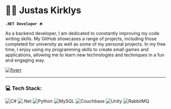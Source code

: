 # 👨‍💻 Justas Kirklys

**`.NET Developer 🔥`**

As a backend developer, I am dedicated to constantly improving my code writing skills. My GitHub showcases a range of projects, including those completed for university as well as some of my personal projects. In my free time, I enjoy using my programming skills to create small games and applications, allowing me to learn new technologies and techniques in a fun and engaging way.

   <p align="left">
      <a href="https://www.fiverr.com/jukicode">
         <img alt="fiverr" title="My Fiverr profile" src="https://custom-icon-badges.demolab.com/badge/Fiverr-74-488207?style=for-the-badge&labelColor=darkgreen&logo=fiverr&logoColor=white"/></a>
   </p>

---

### 💻 Tech Stack:

![C#](https://img.shields.io/badge/c%23-%23239120.svg?style=for-the-badge&logo=csharp&logoColor=white)
![.Net](https://img.shields.io/badge/.NET-5C2D91?style=for-the-badge&logo=.net&logoColor=white)
![Python](https://img.shields.io/badge/python-3670A0?style=for-the-badge&logo=python&logoColor=ffdd54)
![MySQL](https://img.shields.io/badge/mysql-4479A1.svg?style=for-the-badge&logo=mysql&logoColor=white)
![Couchbase](https://img.shields.io/badge/Couchbase-EA2328?style=for-the-badge&logo=couchbase&logoColor=white)
![Unity](https://img.shields.io/badge/unity-%23000000.svg?style=for-the-badge&logo=unity&logoColor=white)
![RabbitMQ](https://img.shields.io/badge/rabbitmq-FF6600?style=for-the-badge&logo=rabbitmq&logoColor=white)
<br />

<!-- 
#

### ✒ Couple of my projects

  <a href="https://github.com/devJUKI/car-parts-shop-platform/"><img width="275" src="https://denvercoder1-github-readme-stats.vercel.app/api/pin/?username=devJUKI&repo=car-parts-shop-platform" alt="car-parts-shop-platform"></a>
  <a href="https://github.com/devJUKI/travelling-salesman-genetic-algorithm"><img width="275" src="https://denvercoder1-github-readme-stats.vercel.app/api/pin/?username=devJUKI&repo=travelling-salesman-genetic-algorithm" alt="travelling-salesman-genetic-algorithm"></a>
  <a href="https://github.com/devJUKI/autoplius-scraper"><img width="275" src="https://denvercoder1-github-readme-stats.vercel.app/api/pin/?username=devJUKI&repo=autoplius-scraper" alt="autoplius-scraper"></a>

<p align="left">
  <a href="https://github.com/devJUKI/?tab=repositories&sort=stargazers"><img alt="All Repositories" title="All Repositories" src="https://custom-icon-badges.demolab.com/badge/-All%20Repos-6C6C6C?style=for-the-badge&logoColor=white&logo=repo"/></a>
</p>
-->

<!--
#

### 📊 Stats

![devJUKI's GitHub stats](https://github-readme-stats.vercel.app/api?username=devJUKI&count_private=true&show_icons=true)

![GitHub Streak](https://streak-stats.demolab.com?user=devJUKI)
-->
